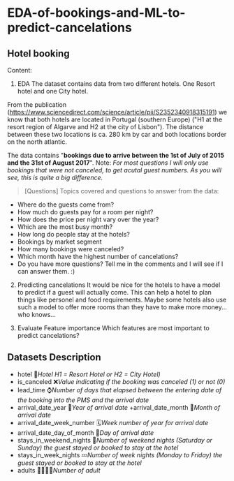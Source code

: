 # EDA-of-bookings-and-ML-to-predict-cancelations

## Hotel booking
Content:
1. EDA
The dataset contains data from two different hotels. One Resort hotel and one City hotel.

From the publication (https://www.sciencedirect.com/science/article/pii/S2352340918315191) we know that both hotels are located in Portugal (southern Europe) ("H1 at the resort region of Algarve and H2 at the city of Lisbon"). The distance between these two locations is ca. 280 km by car and both locations border on the north atlantic.

The data contains "**bookings due to arrive between the 1st of July of 2015 and the 31st of August 2017**".
Note: _For most questions I will only use bookings that were not canceled, to get acutal guest numbers. As you will see, this is quite a big difference._

>[Questions]
>Topics covered and questions to answer from the data:

+ Where do the guests come from?
+ How much do guests pay for a room per night?
+ How does the price per night vary over the year?
+ Which are the most busy month?
+ How long do people stay at the hotels?
+ Bookings by market segment
+ How many bookings were canceled?
+ Which month have the highest number of cancelations?
+ Do you have more questions? Tell me in the comments and I will see if I can answer them. :)

2. Predicting cancelations
It would be nice for the hotels to have a model to predict if a guest will actually come.
This can help a hotel to plan things like personel and food requirements.
Maybe some hotels also use such a model to offer more rooms than they have to make more money... who knows...

3. Evaluate Feature importance
Which features are most important to predict cancelations?

## Datasets Description
+ hotel 🏩_Hotel H1 = Resort Hotel or H2 = City Hotel)_
+ is_canceled ❌_Value indicating if the booking was canceled (1) or not (0)_
+ lead_time ⌚_Number of days that elapsed between the entering date of the booking into the PMS and the arrival date_
+ arrival_date_year 📆_Year of arrival date_
+arrival_date_month 📅_Month of arrival date_
+ arrival_date_week_number 🗓_Week number of year for arrival date_
+ arrival_date_day_of_month 📆_Day of arrival date_
+ stays_in_weekend_nights 🌃_Number of weekend nights (Saturday or Sunday) the guest stayed or booked to stay at the hotel_
+ stays_in_week_nights 💤_Number of week nights (Monday to Friday) the guest stayed or booked to stay at the hotel_
+ adults 👨🏻👩🏻_Number of adult_
